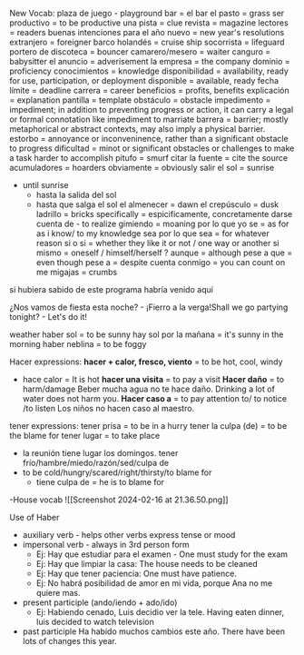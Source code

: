 New Vocab:
plaza de juego - playground
bar = el bar
el pasto = grass
ser productivo = to be productive
una pista = clue
revista = magazine
lectores = readers
buenas intenciones para el año nuevo = new year's resolutions
extranjero = foreigner
barco holandés = cruise ship
socorrista = lifeguard
portero de discoteca = bouncer
camarero/mesero = waiter
canguro = babysitter
el anuncio = adverisement
la empresa = the company
dominio = proficiency
conocimientos = knowledge
disponibilidad = availability, ready for use, participation, or deployment
disponible = available, ready
fecha límite = deadline
carrera = career
beneficios = profits, benefits
explicación = explanation
pantilla = template
obstáculo = obstacle
impedimento = impediment; in addition to preventing progress or action, it can carry a legal or formal connotation like impediment to marriate
barrera = barrier; mostly metaphorical or abstract contexts, may also imply a physical barrier.
estorbo = annoyance or inconveninence, rather than a significant obstacle to progress
dificultad = minot or significant obstacles or challenges to make a task harder to accomplish
pitufo = smurf
citar la fuente = cite the source
acumuladores = hoarders
obviamente = obviously
salir el sol = sunrise
- until sunrise
	- hasta la salida del sol
	- hasta que salga el sol
el almenecer = dawn
el crepúsculo = dusk
ladrillo = bricks
specifically = espicificamente, concretamente
darse cuenta de - to realize
gimiendo = moaning
por lo que yo se = as for as i know/ to my knowledge 
sea por lo que sea = for whatever reason
si o si = whether they like it or not / one way or another
si mismo = oneself / himself/herself ?
aunque = although
pese a que = even though
pese a = despite 
cuenta conmigo = you can count on me 
migajas = crumbs  

si hubiera sabido de este programa habría venido aquí

¿Nos vamos de fiesta esta noche? - ¡Fierro a la verga!Shall we go partying tonight? - Let's do it!

weather
haber sol = to be sunny
hay sol por la mañana = it's sunny in the morning
haber neblina = to be foggy

Hacer expressions:
**hacer + calor, fresco, viento** = to be hot, cool, windy
- hace calor = It is hot
**hacer una visita** = to pay a visit
**Hacer daño** = to harm/damage
Beber mucha agua no te hace daño.  Drinking a lot of water does not harm you.
**Hacer caso a** = to pay attention to/ to notice /to listen
Los niños no hacen caso al maestro.

tener expressions:
tener prisa = to be in a hurry
tener la culpa (de) = to be the blame for 
tener lugar = to take place
- la reunión tiene lugar los domingos.
tener frío/hambre/miedo/razón/sed/culpa de
- to be cold/hungry/scared/right/thirsty/to blame for
	- tiene culpa de =  he is to blame for

-House vocab
![[Screenshot 2024-02-16 at 21.36.50.png]]

Use of Haber 
- auxiliary verb - helps other verbs express tense or mood
- impersonal verb - always in 3rd person form 
	- Ej: Hay que estudiar para el examen - One must study for the exam 
	- Ej: Hay que limpiar la casa: The house needs to be cleaned
	- Ej: Hay que tener paciencia: One must have patience.
	- Ej: No habrá posibilidad de amor en mi vida, porque Ana no me quiere mas. 
- present participle (ando/iendo + ado/ido)
	- Ej: Habiendo cenado, Luis decidio ver la tele. Having eaten dinner, luis decided to watch television
- past participle Ha habido muchos cambios este año. There have been lots of changes this year. 

